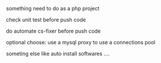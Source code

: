 
something need to do as a php project

check unit test before push code

do automate cs-fixer before push code

optional choose: use a mysql proxy to use a connections pool

someting else like auto install softwares ....

